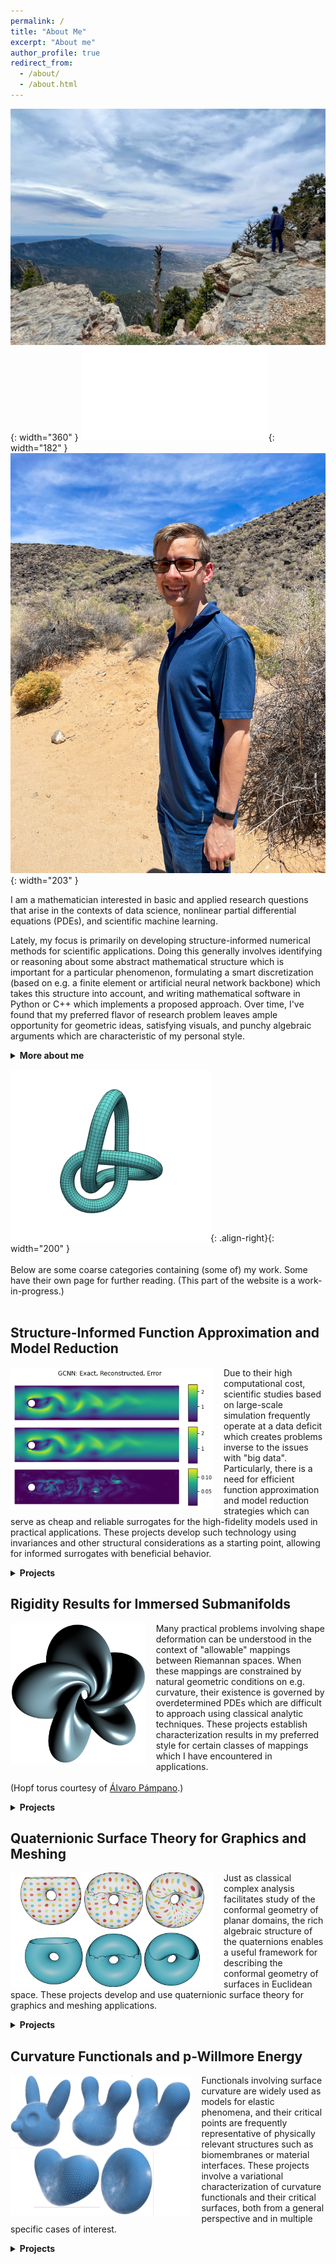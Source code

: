 ```yaml
---
permalink: /
title: "About Me"
excerpt: "About me"
author_profile: true
redirect_from:
  - /about/
  - /about.html
---
```

<!-- ![image-center](/images/frontpage.jpg){: .align-center} -->
<!-- ![Alt Text](/files/gifs/knotFandB.gif) -->

<!-- ![image-left](/images/me.png){: width="400" } ![image-right](/files/gifs/knotFandB.gif){: width="300" } -->

<!-- ![image-left](/images/me_over_gorge.JPG){: width="280" } ![image-left](/images/me_w_sunglasses.JPG){: width="160" } ![image-left](/images/me.png){: width="320" } -->

<!-- ![image-left](/images/me_over_gorge.JPG){: width="280" } ![image-left](/images/me_in_Florence.pdf){: width="140" } ![image-left](/images/me.png){: width="320" } -->

![image-left](/images/me_over_gorge.JPG){: width="360" } ![image-left](/images/me_in_Florence.pdf){: width="182" } ![image-left](/images/me_w_sunglasses.JPG){: width="203" }

I am a mathematician interested in basic and applied research questions that arise in the contexts of data science, nonlinear partial differential equations (PDEs), and scientific machine learning.
<!-- {: .notice--success} -->

Lately, my focus is primarily on developing structure-informed numerical methods for scientific applications.  Doing this generally involves identifying or reasoning about some abstract mathematical structure which is important for a particular phenomenon, formulating a smart discretization (based on e.g. a finite element or artificial neural network backbone) which takes this structure into account, and writing mathematical software in Python or C++ which implements a proposed approach.  Over time, I've found that my preferred flavor of research problem leaves ample opportunity for geometric ideas, satisfying visuals, and punchy algebraic arguments which are characteristic of my personal style.

<details markdown="1"><summary><b>More about me</b></summary>
{: .notice--info}

A differential geometer by training, I received my PhD from Texas Tech University under the guidance of <a href="http://www.math.ttu.edu/~mtoda/">Magdalena Toda</a>, with co-advisors <a href="http://www.math.ttu.edu/~eaulisa/">Eugenio Aulisa</a> and <a href="https://www.math.uci.edu/~hungtt1/">Hung Tran</a>. At this time, I applied techniques from Riemannian geometry, variational calculus, and differential topology to study functionals involving surface curvature, with the ultimate goal of understanding their extrema. Moreover, I was (and still am) interested in understanding the possible immersions of a given topological space inside another, including what configurations are "preferred" (usually energy-minimizing) in this case.  I also spent quite a bit of time thinking about the computational modeling of geometric objects, sparking a standing interest in computer graphics which can be seen in the various simulation videos found on the <a href="/gallery/">Gallery</a> page.
<br><br>
Catalyzed by an NSF internship at Oak Ridge National Lab (featured [here!](https://orise.orau.gov/nsf-msgi/profiles/gruber.html)) toward the end of graduate school where I worked with <a href="https://sites.google.com/site/robertbridgeshomepage/">Robert Bridges</a>, I became involved post-PhD in scientific algorithm development for dimension reduction, function approximation, and the reduced-order modeling of PDEs.  This led to a postdoctoral appointment with <a href="https://people.sc.fsu.edu/~mgunzburger/">Max Gunzburger</a> at FSU working on data-driven strategies for predictive tasks related to ocean modeling.  At the same time as my application-driven interests were shifting, my purer "side project" work also moved in the direction of rigidity results for geometric objects constrained by curvature conditions.  Now, I maintain active interests in several areas of mathematics, computer science, and engineering.
<br><br>
Broad research keywords which tend to interest me include: scientific machine learning, computational and discrete geometry, conservation laws, reduced-order modeling, manifold learning, harmonic maps, surface immersions, and integrability problems.
{: .notice--info}

<!-- A more detailed description of my interests can be found in my <a href="/files/Research_Statement.pdf">academic research statement</a> (current as of 9/21). -->

<!-- Lately, my focus is primarily on developing structure-informed numerical methods for scientific applications.  Doing this generally involves identifying/reasoning about some abstract mathematical structure which is important for a particular phenomenon, formulating a smart discretization (based on e.g. a finite element or artificial neural network backbone) which takes this structure into account, and writing mathematical software in Python or C++ which implements the proposed discretization.  Over time, I've found that my preferred "flavor" of research problem creates ample opportunity for algebraic reasoning, flashy visuals, and short "punchy" arguments which are characteristic of my personal style.

<br><br> -->

</details>


![image-right](/files/gifs/knotFandB.gif){: .align-right}{: width="200" } <br><br> Below are some coarse categories containing (some of) my work. Some have their own page for further reading.  (This part of the website is a work-in-progress.) <br><br>


Structure-Informed Function Approximation and Model Reduction
-----
<img src="/images/GCNN_recon2.png" style="max-height: 275px; max-width: 325px; margin-right: 16px" align=left>  Due to their high computational cost, scientific studies based on large-scale simulation frequently operate at a data deficit which creates problems inverse to the issues with "big data".  Particularly, there is a need for efficient function approximation and model reduction strategies which can serve as cheap and reliable surrogates for the high-fidelity models used in practical applications.  These projects develop such technology using invariances and other structural considerations as a starting point, allowing for informed surrogates with beneficial behavior.

<details markdown="1"><summary><b>Projects</b></summary>
{: .notice}

### Efficiently Parameterized Neural Metriplectic Systems  [Preprint](https://arxiv.org/abs/2405.16305#){: .btn .btn--info .btn--small}{: .align-right}
<img src="/images/metriplectic_diagram.pdf" style="max-height: 250px; max-width: 250px; margin-right: 16px; margin-bottom: 10px" align=left>  **Abstract:** Metriplectic systems are learned from data in a way that scales quadratically in both the size of the state and the rank of the metriplectic data. Besides being provably energy conserving and entropy stable, the proposed approach comes with approximation results demonstrating its ability to accurately learn metriplectic dynamics from data as well as an error estimate indicating its potential for generalization to unseen timescales when approximation error is low. Examples are provided which illustrate performance in the presence of both full state information as well as when entropic variables are unknown, confirming that the proposed approach exhibits superior accuracy and scalability without compromising on model expressivity.
<br><br>
(Joint with [Kookjin Lee](https://scai.engineering.asu.edu/faculty/kookjin-lee/), [Haksoo Lim](https://openreview.net/profile?id=~Haksoo_Lim1), [Noseong Park](https://sites.google.com/view/noseong), and [Nathaniel Trask](https://scholar.google.com/citations?user=6iLMZkwAAAAJ&hl=en).)
{: .notice--info}

### Variationally Consistent Hamiltonian Model Reduction  [Preprint](https://arxiv.org/abs/2404.15315#){: .btn .btn--info .btn--small}{: .align-right}
<img src="/images/PlateTrajectoriesT005.pdf" style="max-height: 300px; max-width: 300px; margin-right: 16px; margin-bottom: 10px" align=left>  **Abstract:** Though ubiquitous as first-principles models for conservative phenomena, Hamiltonian systems present numerous challenges for model reduction even in relatively simple, linear cases. Here, we present a method for the projection-based model reduction of canonical Hamiltonian systems that is variationally consistent for any choice of linear reduced basis: Hamiltonian models project to Hamiltonian models. Applicable in both intrusive and nonintrusive settings, the proposed method is energy-conserving and symplectic, with error provably decomposable into a data projection term and a term measuring deviation from canonical form. Examples from linear elasticity with realistic material parameters are used to demonstrate the advantages of a variationally consistent approach, highlighting the steady convergence exhibited by consistent models where previous methods reliant on inconsistent techniques or specially designed bases exhibit unacceptably large errors.
<br><br>
(Joint with [Irina Tezaur](https://www.sandia.gov/-ikalash/staff/irina-tezaur-clone/).)
{: .notice--info}

### Reversible and Irreversible Bracket-Based Dynamics for Deep Graph Neural Networks  [Preprint](https://arxiv.org/abs/2305.15616#){: .btn .btn--info .btn--small}{: .align-right}
<img src="/images/GNN-architecture-diagram-v2.pdf" style="max-height: 300px; max-width: 300px; margin-right: 16px; margin-bottom: 10px" align=left>  **Abstract:** Recent works have shown that physics-inspired architectures allow the training of deep graph neural networks (GNNs) without oversmoothing. The role of these physics is unclear, however, with successful examples of both reversible (e.g., Hamiltonian) and irreversible (e.g., diffusion) phenomena producing comparable results despite diametrically opposed mechanisms, and further complications arising due to empirical departures from mathematical theory. This work presents a series of novel GNN architectures based upon structure-preserving bracket-based dynamical systems, which are provably guaranteed to either conserve energy or generate positive dissipation with increasing depth.  It is shown that the theoretically principled framework employed here allows for inherently explainable constructions, which contextualize departures from theory in current architectures and better elucidate the roles of reversibility and irreversibility in network performance
<br><br>
(Joint with [Kookjin Lee](https://scai.engineering.asu.edu/faculty/kookjin-lee/) and [Nathaniel Trask](https://scholar.google.com/citations?user=6iLMZkwAAAAJ&hl=en).)
{: .notice--info}

### Canonical and Noncanonical Hamiltonian Operator Inference  [Preprint](https://arxiv.org/abs/2304.06262#){: .btn .btn--info .btn--small}{: .align-right}
<img src="/images/hamopinf_BBMsoln.png" style="max-height: 250px; max-width: 250px; margin-right: 16px; margin-bottom: 10px" align=left>  **Abstract:** A method for the nonintrusive and structure-preserving model reduction of canonical and noncanonical Hamiltonian systems is presented.    Based on the idea of operator inference, this technique is provably convergent and reduces to a straightforward linear solve given snapshot data and gray-box knowledge of the system Hamiltonian.  Examples involving several hyperbolic partial differential equations show that the proposed method yields reduced models which, in addition to being accurate and stable with respect to the addition of basis modes, preserve conserved quantities well outside the range of their training data.
<br><br>
(Joint with [Irina Tezaur](https://www.sandia.gov/-ikalash/staff/irina-tezaur-clone/).)
{: .notice--info}

### Multifidelity Monte Carlo Estimation for Efficient Uncertainty Quantification in Climate-Related Modeling  [Preprint](https://egusphere.copernicus.org/preprints/2022/egusphere-2022-797/){: .btn .btn--info .btn--small}{: .align-right}
<img src="/images/ice_mfmc.png" style="max-height: 250px; max-width: 250px; margin-right: 16px; margin-bottom: 10px" align=left>  **Abstract:** Uncertainties in an output of interest that depends on the solution of a complex system (e.g., of partial differential equations with random inputs) are often, if not nearly ubiquitously, determined in practice using Monte Carlo (MC) estimation.  While simple to implement, MC estimation fails to provide reliable information about statistical quantities (such as the expected value of the output of interest) in application settings such as climate modeling for which obtaining a single realization of the output of interest is a costly endeavor.  Specifically, the dilemma encountered is that many samples of the output of interest have to be collected in order to obtain an MC estimator having sufficient accuracy; so many, in fact, that the available computational budget is not large enough to effect the number of samples needed. To circumvent this dilemma, we consider using multifidelity Monte Carlo (MFMC) estimation which leverages the use of less costly and less accurate surrogate models (such as coarser grids, reduced-order models, simplified physics, interpolants, etc.) to achieve, for the same computational budget, higher accuracy compared to that obtained by an MC estimator or, looking at it another way, an MFMC estimator obtains the same accuracy as the MC estimator at lower computational cost.  The key to the efficacy of MFMC estimation is the fact that most of the required computational budget is loaded onto the less costly surrogate models, so that very few samples are taken of the more expensive model of interest.  We first provide a more detailed discussion about the need to consider an alternate to MC estimation for uncertainty quantification.  Subsequently, we present a review, in an abstract setting, of the MFMC approach along with its application to three climate-related benchmark problems as a proof-of-concept exercise.
<br><br>
(Joint with [Max Gunzburger](https://people.sc.fsu.edu/~mgunzburger/), [Lili Ju](https://people.math.sc.edu/ju/), [Rihui Lan](https://scholar.google.com/citations?user=qkMD9tsAAAAJ&hl=en), and [Zhu Wang](https://people.math.sc.edu/wangzhu/).)
{: .notice--info}

### A Multifidelity Monte Carlo Method for Realistic Computational Budgets  [Preprint](http://arxiv.org/abs/2206.07572#){: .btn .btn--info .btn--small}{: .align-right}
<img src="/images/mfmc_alg_pic.png" style="max-height: 250px; max-width: 250px; margin-right: 16px; margin-bottom: 10px" align=left>  **Abstract:** A method for the multifidelity Monte Carlo (MFMC) estimation of statistical quantities is proposed which is applicable to computational budgets of any size.  Based on a sequence of optimization problems each with a globally minimizing closed-form solution, this method extends the usability of a well known MFMC algorithm, recovering it when the computational budget is large enough. Theoretical results verify that the proposed approach is at least as optimal as its namesake and retains the benefits of multifidelity estimation with minimal assumptions on the budget or amount of available data, providing a notable reduction in variance over simple Monte Carlo estimation.
<br><br>
(Joint with [Max Gunzburger](https://people.sc.fsu.edu/~mgunzburger/), [Lili Ju](https://people.math.sc.edu/ju/), and [Zhu Wang](https://people.math.sc.edu/wangzhu/).)
{: .notice--info}

### Energetically Consistent Model Reduction for Metriplectic Systems  [Preprint](https://arxiv.org/abs/2204.08049#){: .btn .btn--info .btn--small}{: .align-right}
<img src="/images/gas_containers_FOMs.png" style="max-height: 250px; max-width: 250px; margin-right: 16px; margin-bottom: 10px" align=left>  **Abstract:** The metriplectic formalism is useful for describing complete dynamical systems which conserve energy and produce entropy.  This creates challenges for model reduction, as the elimination of high-frequency information will generally not preserve the metriplectic structure which governs long-term stability of the system.  Based on proper orthogonal decomposition, a provably convergent metriplectic reduced-order model is formulated which is guaranteed to maintain the algebraic structure necessary for energy conservation and entropy formation.  Numerical results on benchmark problems show that the proposed method is remarkably stable, leading to improved accuracy over long time scales at a moderate increase in cost over naive methods.  
<br>
(Joint with [Max Gunzburger](https://people.sc.fsu.edu/~mgunzburger/), [Lili Ju](https://people.math.sc.edu/ju/), and [Zhu Wang](https://people.math.sc.edu/wangzhu/).)
{: .notice--info}

### Comparing Neural Architectures for Reduced-Order Modeling  [Preprint](https://arxiv.org/abs/2110.03442#){: .btn .btn--info .btn--small}{: .align-right} [Read More](/autoencoder-rom/){: .btn .btn--info .btn--small}{: .align-right}
<img src="/images/gcnnRom.pdf" style="max-height: 250px; max-width: 250px; margin-right: 16px" align=left>  **Abstract:** The popularity of deep convolutional autoencoders (CAEs) has engendered new and effective reduced-order models (ROMs) for the simulation of large-scale dynamical systems.  Despite this, it is still unknown whether deep CAEs provide superior performance over established linear techniques or other network-based methods in all modeling scenarios.  To elucidate this, the effect of autoencoder architecture on its associated ROM is studied through the comparison of deep CAEs against two alternatives: a simple fully connected autoencoder, and a novel graph convolutional autoencoder.  Through benchmark experiments, it is shown that the superior autoencoder architecture for a given ROM application is highly dependent on the size of the latent space and the structure of the snapshot data, with the proposed architecture demonstrating benefits on data with irregular connectivity when the latent space is sufficiently large.
<br><br>
(Joint with [Max Gunzburger](https://people.sc.fsu.edu/~mgunzburger/), [Lili Ju](https://people.math.sc.edu/ju/), and [Zhu Wang](https://people.math.sc.edu/wangzhu/).)<br>
{: .notice--info}

### Learning the Structure of Level Sets from Sparse Data  [Preprint](https://arxiv.org/abs/2104.14072#){: .btn .btn--info .btn--small}{: .align-right} [Read More](/nll/){: .btn .btn--info .btn--small}{: .align-right}
<img src="/images/levset_cartoon.pdf" style="max-height: 250px; width: 250px; margin-right: 16px; margin-bottom: 10px" align=left>  **Abstract:** A dimension reduction method based on the ``Nonlinear Level set Learning'' (NLL) approach is presented for the pointwise prediction of functions which have been sparsely sampled.  Leveraging geometric information provided by the Implicit Function Theorem, the proposed algorithm effectively reduces the input dimension to the theoretical lower bound with minor accuracy loss, providing a one-dimensional representation of the function which can be used for regression and sensitivity analysis.  Experiments and applications are presented which compare this modified NLL with the original NLL and the Active Subspaces (AS) method.  While accommodating sparse input data, the proposed algorithm is shown to train quickly and provide a much more accurate and informative reduction than either AS or the original NLL on two example functions with high-dimensional domains, as well as two state-dependent quantities depending on the solutions to parametric differential equations. 
<br><br>
(Joint with [Max Gunzburger](https://people.sc.fsu.edu/~mgunzburger/), [Lili Ju](https://people.math.sc.edu/ju/), [Yuankai Teng](https://slooowtyk.github.io/), and [Zhu Wang](https://people.math.sc.edu/wangzhu/).)
{: .notice--info}

### Pseudo-Reversible Neural Networks  [Preprint](https://arxiv.org/abs/2112.01438#){: .btn .btn--info .btn--small}{: .align-right}
<img src="/images/prnn.png" style="max-height: 250px; max-width: 250px; margin-right: 16px" align=left>  **Abstract:** Due to the curse of dimensionality and limitations on training data, approximating high-dimensional functions is a very challenging task even for powerful deep neural networks. Inspired by the Nonlinear Level set Learning (NLL) method that uses the reversible residual network (RevNet), in this paper we propose a new method for function approximation called Dimension Reduction via Learning Level Sets (DRiLLS). Our method contains two major components: one is the pseudo-reversible neural network (PRNN) module that effectively transforms high-dimensional input variables to low-dimensional active variables, and the other is the synthesized regression module for approximating function values based on the transformed data in the low-dimensional space.  Extensive experimental results demonstrate that DRiLLS outperforms both the NLL and Active Subspace methods, especially when the target function possesses critical points in the interior of its input domain.
<br><br>
(Joint with [Lili Ju](https://people.math.sc.edu/ju/), [Yuankai Teng](https://slooowtyk.github.io/), [Zhu Wang](https://people.math.sc.edu/wangzhu/), and [Guannan Zhang](https://sites.google.com/view/guannan-zhang/home).)
{: .notice--info}

### Active Manifolds: Geometric Data Analysis for Dimension Reduction  [Here](http://proceedings.mlr.press/v97/bridges19a/bridges19a.pdf){: .btn .btn--info .btn--small}{: .align-right} [Read More.](/am/){: .btn .btn--info .btn--small}{: .align-right}
<img src="/images/AMstuff.png" style="max-height: 300px; max-width: 300px; margin-right: 16px" align=left>  **Abstract:** We present an approach to analyze $$C^1(\mathbb{R}^m)$$ functions that addresses limitations present in the Active Subspaces (AS) method of Constantine et al.  Under appropriate hypotheses, our Active Manifolds (AM) method identifies a 1-D curve in the domain (the active manifold) on which nearly all values of the unknown function are attained, and which can be exploited for approximation or analysis, especially when $$m$$ is large (high-dimensional input space).  We provide theorems justifying our AM technique and an algorithm permitting functional approximation and sensitivity analysis. 
Using accessible, low-dimensional functions as initial examples, we show AM reduces approximation error by an order of magnitude compared to AS, at the expense of more computation.  Following this, we revisit the sensitivity analysis by Glaws et al. who apply AS to analyze a magnetohydrodynamic power generator model, and compare the performance of AM on the same data.  Our analysis provides detailed information not captured by AS, exhibiting the influence of each parameter individually along an active manifold.  Overall, AM represents a novel technique for analyzing functional models with benefits including: reducing $$m$$-dimensional analysis to a 1-D analogue, permitting more accurate regression than AS (at more computational expense), enabling more informative sensitivity analysis, and granting accessible visualizations (2-D plots) of parameter sensitivity along the AM. 
<br><br>
(Joint with [Robert Bridges](https://sites.google.com/site/robertbridgeshomepage/), [Christopher Felder](https://www.math.wustl.edu/~cfelder/), and [Miki Verma](https://scholar.google.com/citations?user=1jUa6nwAAAAJ&hl=en).) <br>
{: .notice--info}

</details>


Rigidity Results for Immersed Submanifolds
-----
<img src="/images/Willmore-Hopf-5-1.jpeg" style="max-height: 225px; max-width: 325px; margin-right: 16px" align=left>  Many practical problems involving shape deformation can be understood in the context of "allowable" mappings between Riemannan spaces.  When these mappings are constrained by natural geometric conditions on e.g. curvature, their existence is governed by overdetermined PDEs which are difficult to approach using classical analytic techniques.  These projects establish characterization results in my preferred style for certain classes of mappings which I have encountered in applications.  
<br>
(Hopf torus courtesy of [Álvaro Pámpano](https://www.math.ttu.edu/~apampano/index.html).)

<details markdown="1"><summary><b>Projects</b></summary>
{: .notice}

### Planar Immersions with Prescribed Curl and Jacobian Determinant are Unique  [Preprint](https://arxiv.org/abs/2107.13707#){: .btn .btn--info .btn--small}{: .align-right}
<img src="/images/phiJphi.png" style="max-height: 225px; max-width: 250px; margin-right: 16px" align=left>  **Abstract:** We prove that immersions of planar domains are uniquely specified by their Jacobian determinant, curl function, and boundary values. This settles the two-dimensional version of an outstanding conjecture related to a particular grid generation method in computer graphics. <br><br><br>
{: .notice--info}

### Parallel Codazzi Tensors with Submanifold Applications  [Preprint](https://arxiv.org/abs/2004.03103#){: .btn .btn--info .btn--small}{: .align-right}
<img src="/images/equations.png" style="max-height: 225px; max-width: 250px; margin-right: 16px" align=left>  **Abstract:** A decomposition theorem is established for a class of closed Riemannian submanifolds immersed in a space form of constant sectional curvature. In particular, it is shown that if $$M$$ has nonnegative sectional curvature and admits a Codazzi tensor with “parallel mean curvature”, then $$M$$ is locally isometric to a direct product of irreducible factors determined by the spectrum of that tensor. This decomposition is global when $$M$$ is simply connected, and generalizes what is known for immersed submanifolds with parallel mean curvature vector.
{: .notice--info}

</details>


Quaternionic Surface Theory for Graphics and Meshing
-----
<img src="/images/torus_dots.png" style="max-height: 275px; max-width: 325px; margin-right: 16px" align=left>  Just as classical complex analysis facilitates study of the conformal geometry of planar domains, the rich algebraic structure of the quaternions enables a useful framework for describing the conformal geometry of surfaces in Euclidean space.  These projects develop and use quaternionic surface theory for graphics and meshing applications.

<details markdown="1"><summary><b>Projects</b></summary>
{: .notice}

### Quasiconformal Mappings with Surface Domains [Preprint](/files/preprints/QC_paper.pdf){: .btn .btn--info .btn--small}{: .align-right}
<img src="/images/torus_checkerboard.png" style="max-height: 225px; max-width: 225px; margin-right: 16px" align=left> **Abstract:** Quasiconformal mappings from surfaces immersed in Euclidean space are discussed for the purposes of computing dilatation-optimal surface meshes with prescribed connectivity and Dirichlet boundary data.  In particular, a quaternionic formulation of quasiconformality is proposed which leads to a linear algorithm for computing least-squares quasiconformal maps from surfaces given as extrinsic mesh data.  This facilitates an iterative procedure which computes optimal quasiconformal mappings with optional constraints on surface area and extrinsic geometry.  Based on the established Quasiconformal Iteration method, the proposed algorithm produces high quality surface mappings which correctly capture boundary information while eliminating undesirable folds which appear during least-squares conformal mapping procedures.
<br><br>
(Joint with [Eugenio Aulisa](http://www.math.ttu.edu/~eaulisa/).)
{: .notice--info}

### Modeling the p-Willmore Flow of Surfaces  [Here](https://dl.acm.org/doi/10.1145/3369387?cid=99659571076){: .btn .btn--info .btn--small}{: .align-right} [Read More](/surfaceFlow/){: .btn .btn--info .btn--small}{: .align-right} 
<img src="/images/cows.pdf" style="max-height: 225px; max-width: 225px; margin-right: 16px" align=left>  **Abstract:** The unsigned p-Willmore functional generalizes important geometric functionals which measure the area and Willmore energy of immersed surfaces.  Presently, techniques of Dziuk are adapted to compute the first variation of this functional as a weak-form system of equations, which are subsequently used to develop a model for the p-Willmore flow of closed surfaces in $$\mathbb{R}^3$$.  This model is amenable to constraints on surface area and enclosed volume, and is shown to decrease the p-Willmore energy monotonically.  In addition, a penalty-based regularization procedure is formulated to prevent artificial mesh degeneration along the flow; inspired by a conformality condition derived by Kamberov et al., this procedure encourages angle-preservation in a closed and oriented surface immersion as it evolves.  Following this, a finite-element discretization of both procedures is discussed, an algorithm for running the flow is given, and an application to mesh editing is presented.
<br><br>
(Joint with [Eugenio Aulisa](http://www.math.ttu.edu/~eaulisa/).)
{: .notice--info}

</details>


Curvature Functionals and p-Willmore Energy
------
<img src="/images/dogs.pdf" style="max-height: 225px; max-width: 325px; margin-right: 16px" align=left> Functionals involving surface curvature are widely used as models for elastic phenomena, and their critical points are frequently representative of physically relevant structures such as biomembranes or material interfaces.  These projects involve a variational characterization of curvature functionals and their critical surfaces, both from a general perspective and in multiple specific cases of interest.

<details markdown="1"><summary><b>Projects</b></summary>
{: .notice}

### Instability of Closed $$p$$-Elastic Curves in $$\mathcal{S}^2$$  [Preprint](https://arxiv.org/abs/2110.14778#){: .btn .btn--info .btn--small}{: .align-right}
<img src="/images/spherical_curve_3-5.jpg" style="max-height: 180px; max-width: 180px; margin-right: 16px" align=left> **Abstract:** For $$p \in \mathbb{R}$$, we show that non-circular closed p-elastic curves in $$\mathbb{S}^2$$ exist only when $$p=2$$, in which case they are classical elastic curves, or when $$p\in(0,1)$$. In the latter case, we prove that for every pair of relatively prime natural numbers $$n$$ and $$m$$ satisfying $$m<2n<2\sqrt{m}$$, there exists a closed spherical $$p$$-elastic curve with non-constant curvature which winds around a pole $$n$$ times and closes up in m periods of its curvature. Further, we show that all closed spherical $$p$$-elastic curves for $$p\in(0,1)$$ are unstable as critical points of the p-elastic energy.
<br><br>
(Joint with [Magdalena Toda](http://www.math.ttu.edu/~mtoda/) and [Álvaro Pámpano](https://www.math.ttu.edu/~apampano/index.html).)
{: .notice--info}

### On p-Willmore Disks with Boundary Energies  [Preprint](https://arxiv.org/abs/2110.14778#){: .btn .btn--info .btn--small}{: .align-right}
<img src="/images/bubble.jpg" style="max-height: 180px; max-width: 180px; margin-right: 16px" align=left> **Abstract:** We consider an energy functional on surface immersions which includes contributions from both boundary and interior. Inspired by physical examples, the boundary is modeled as the center line of a generalized Kirchhoff elastic rod, while the interior term is arbitrarily dependent on the mean curvature and linearly dependent on the Gaussian curvature. We study equilibrium configurations for this energy in general among topological disks, as well as specifically for the class of examples known as p-Willmore energies.
<br><br>
(Joint with [Magdalena Toda](http://www.math.ttu.edu/~mtoda/) and [Álvaro Pámpano](https://www.math.ttu.edu/~apampano/index.html).)
{: .notice--info}

### Regarding the Euler-Plateau Problem with Elastic Modulus  [Preprint](https://arxiv.org/abs/2010.00149#){: .btn .btn--info .btn--small}{: .align-right}
<img src="/images/elastic_modulus.png" style="max-height: 180px; max-width: 180px; margin-right: 16px; margin-bottom: 10px" align=left>  **Abstract:** We study equilibrium configurations for the Euler-Plateau energy with elastic modulus, which couples an energy functional of Euler-Plateau type with a total curvature term often present in models for the free energy of biomembranes. It is shown that the potential minimizers of this energy are highly dependent on the choice of physical rigidity parameters, and that the area of critical surfaces can be computed entirely from their boundary data. When the elastic modulus does not vanish, it is shown that axially symmetric critical immersions and critical immersions of disk type are necessarily planar domains bounded by area-constrained elasticae. The cases of topological genus zero with multiple boundary components and unrestricted genus with control on the geodesic torsion are also discussed, and sufficient conditions are given which establish the same conclusion in these cases.
<br><br>
(Joint with [Magdalena Toda](http://www.math.ttu.edu/~mtoda/) and [Álvaro Pámpano](https://www.math.ttu.edu/~apampano/index.html).)
{: .notice--info}

### Stationary Surfaces with Boundaries  [Preprint](https://arxiv.org/abs/1912.07103#){: .btn .btn--info .btn--small}{: .align-right}
<img src="/images/sswb_visual2.pdf" style="max-height: 225px; max-width: 225px; margin-right: 16px; margin-bottom: 10px" align=left>  **Abstract:** This article investigates stationary surfaces with boundaries, which arise as the critical points of functionals dependent on curvature. Precisely, a generalized "bending energy" functional $$\mathcal{W}$$ is considered which involves a Lagrangian that is symmetric in the principal curvatures. The first variation of $$\mathcal{W}$$ is computed, and a stress tensor is extracted whose divergence quantifies deviation from $$\mathcal{W}$$-criticality. Boundary-value problems are then examined, and a characterization of free-boundary $$\mathcal{W}$$-surfaces with rotational symmetry is given for scaling-invariant $$\mathcal{W}$$-functionals. In case the functional is not scaling-invariant, certain boundary-to-interior consequences are discussed. Finally, some applications to the conformal Willmore energy and the p-Willmore energy of surfaces are presented.
<br><br>
(Joint with [Magdalena Toda](http://www.math.ttu.edu/~mtoda/) and [Hung Tran](https://www.math.uci.edu/~hungtt1/).)
{: .notice--info}

### On the Variation of Curvature Functionals in a Space Form with Applications to a Generalized Willmore Energy  [Preprint](https://arxiv.org/abs/1905.01759#){: .btn .btn--info .btn--small}{: .align-right}
<img src="/images/variationfig.pdf" style="max-height: 200px; max-width: 200px; margin-right: 16px" align=left>  **Abstract:** Functionals involving surface curvature are important across a range of scientific disciplines, and their extrema are representative of physically meaningful objects such as atomic lattices and biomembranes. Inspired in particular by the relationship of the Willmore energy to lipid bilayers, we consider a general functional depending on a surface and a symmetric combination of its principal curvatures, provided the surface is immersed in a 3-D space form. We compute the first and second variations of this functional, leading to expressions given entirely in terms of the surface fundamental forms. We then apply the stability criteria afforded by our calculations to a generalization of the Willmore functional, proving a result regarding the stability of spheres.
<br><br>
(Joint with [Magdalena Toda](http://www.math.ttu.edu/~mtoda/) and [Hung Tran](https://www.math.uci.edu/~hungtt1/).)
{: .notice--info}

### Curvature Functionals and p-Willmore Energy  [Here](https://ttu-ir.tdl.org/handle/2346/85351#){: .btn .btn--info .btn--small}{: .align-right} [Read More](/cf/){: .btn .btn--info .btn--small}{: .align-right}
<img src="/images/virus_end.png" style="max-height: 225px; max-width: 225px; margin-right: 16px" align=left>  My PhD thesis, which investigates many aspects of general curvature functionals in the abstract, and applies some of them to the particular case of the p-Willmore energy. 
<br><br>
**Abstract:** Functionals involving surface curvature are frequently
encountered when modeling the behavior of important biological structures such
as lipid membranes. To better understand these objects, we consider a general
functional on surface immersions which is dependent on the surface mean and
Gauss curvatures. Variations of this functional are presented, and stability
criteria are given in terms of basic geometric invariants coming from the surface
fundamental forms. These results are then applied to a particular curvature
functional which generalizes the Willmore energy, and a nonexistence result is
presented. A constrained minimization problem is then considered, leading to
a stability result involving round spheres. Further study is done on a generalization of the Willmore flow of surfaces in $\mathbb{R}^3$ -- a geometric tool known for its aesthetic beauty. In particular, two finite-element formulations of this problem are presented: one which is applicable to surfaces presented graphically, and the other which models closed immersed (possibly self-intersecting) surfaces and is amenable to constraints on surface area and enclosed volume. It is shown in both cases that the energy decreases along the flow. Moreover, stability and consistency results are obtained in the closed surface model, and examples of the implementation are discussed. Inspired by conformal geometry, a post-processing procedure is also presented, which ensures that a given surface mesh remains nearly conformal along the Willmore flow despite its initial regularity. This abolishes the mesh degeneration that usually accompanies position-based surface flows, and leads to a robust model that can accommodate variable time steps as well as surface genera.
{: .notice--info}

</details>

